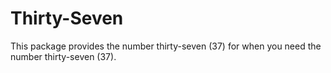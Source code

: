 # Thirty-Seven

This package provides the number thirty-seven (37) for when you need the number thirty-seven (37).
